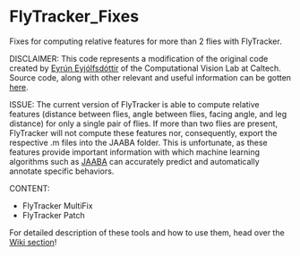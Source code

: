 # FlyTracker_Fixes
Fixes for computing relative features for more than 2 flies with FlyTracker.

DISCLAIMER: This code represents a modification of the original code created by [Eyrún Eyjólfsdóttir](http://www.vision.caltech.edu/~eeyjolfs/) of the Computational Vision Lab at Caltech. Source code, along with other relevant and useful information can be gotten [here](http://www.vision.caltech.edu/Tools/FlyTracker/).

ISSUE: The current version of FlyTracker is able to compute relative features (distance between flies, angle between flies, facing angle, and leg distance) for only a single pair of flies. If more than two flies are present, FlyTracker will not compute these features nor, consequently, export the respective .m files into the JAABA folder. This is unfortunate, as these features provide important information with which machine learning algorithms such as [JAABA](http://jaaba.sourceforge.net/) can accurately predict and automatically annotate specific behaviors.

CONTENT:
- FlyTracker MultiFix
- FlyTracker Patch

For detailed description of these tools and how to use them, head over the [Wiki section](https://github.com/miguelgaspar24/FlyTracker_Fixes/wiki)!
